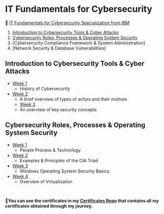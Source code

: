 # IT Fundamentals for Cybersecurity

 🔶 <a href="https://www.coursera.org/specializations/it-fundamentals-cybersecurity">IT Fundamentals for Cybersecurity Specialization from IBM</a>
<!--<strong><p>✳Specialization on Coursera by IBM </strong> https://www.coursera.org/specializations/it-fundamentals-cybersecurity </p>-->
  
  
1. [Introduction to Cybersecurity Tools & Cyber Attacks](https://https://github.com/ShafayetB/Coursera/tree/master/IT-Fundamentals-for-CyberSecurity/Introduction%20to%20Cybersecurity%20Tools%20%26%20Cyber%20Attacks)
2. [Cybersecurity Roles, Processes & Operating System Security](https://github.com/ShafayetB/Coursera/tree/master/IT-Fundamentals-for-CyberSecurity/Cybersecurity%20Roles%2C%20Processes%20%26%20Operating%20System%20Security)
3. [Cybersecurity Compliance Framework & System Administration]
4. [Network Security & Database Vulnerabilities]


## Introduction to Cybersecurity Tools & Cyber Attacks

- [Week 1](https://github.com/ShafayetB/Coursera/tree/master/IT-Fundamentals-for-CyberSecurity/Introduction%20to%20Cybersecurity%20Tools%20%26%20Cyber%20Attacks/Week%201)
  - History of Cybersecurity
- [Week 2](https://github.com/ShafayetB/Coursera/tree/master/IT-Fundamentals-for-CyberSecurity/Introduction%20to%20Cybersecurity%20Tools%20%26%20Cyber%20Attacks/Week%202)
  - A brief overview of types of actors and their motives
  - [Week 3](https://github.com/ShafayetB/Coursera/tree/master/IT-Fundamentals-for-CyberSecurity/Introduction%20to%20Cybersecurity%20Tools%20&%20Cyber%20Attacks/Week%203)
  - An overview of key security concepts

## Cybersecurity Roles, Processes & Operating System Security

- [Week 1](https://github.com/ShafayetB/Coursera/tree/master/IT-Fundamentals-for-CyberSecurity/Cybersecurity%20Roles%2C%20Processes%20%26%20Operating%20System%20Security/Week%201)
  - People Process & Technology
- [Week 2](https://github.com/ShafayetB/Coursera/tree/master/IT-Fundamentals-for-CyberSecurity/Cybersecurity%20Roles%2C%20Processes%20%26%20Operating%20System%20Security/Week%202)
  - Examples & Principles of the CIA Triad
- [Week 3](https://github.com/ShafayetB/Coursera/tree/master/IT-Fundamentals-for-CyberSecurity/Cybersecurity%20Roles%2C%20Processes%20%26%20Operating%20System%20Security/Week%203)
  - Windows Operating System Security Basics
- [Week 4](https://github.com/ShafayetB/Coursera/tree/master/IT-Fundamentals-for-CyberSecurity/Cybersecurity%20Roles%2C%20Processes%20%26%20Operating%20System%20Security/Week%204)
  - Overview of Virtualization
  
  
</br>    
<strong><p>🔷You can see the certificates in my <a href="https://github.com/ShafayetB/Certificates">Certificates Repo</a> that contains all my certificates obtained through my journey.</strong></p><br>

 
    
 
